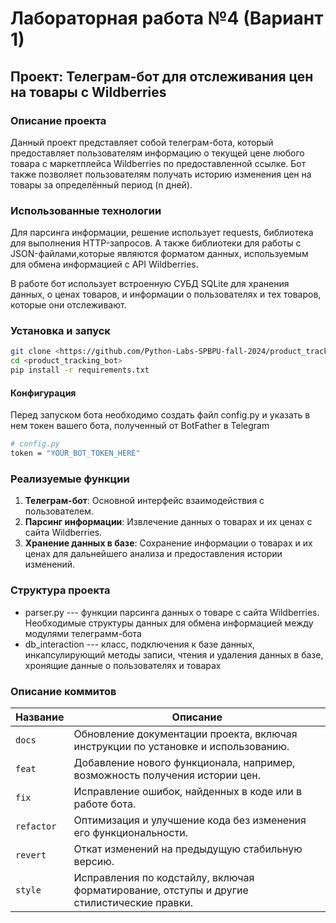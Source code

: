 # Лабораторная работа №4 (Вариант 1)

## Проект: Телеграм-бот для отслеживания цен на товары с Wildberries

### Описание проекта
Данный проект представляет собой телеграм-бота, который предоставляет пользователям информацию о текущей цене любого товара с маркетплейса Wildberries по предоставленной ссылке. Бот также позволяет пользователям получать историю изменения цен на товары за определённый период (n дней).

### Использованные технологии

Для парсинга информации, решение использует requests, библиотека для выполнения HTTP-запросов. А также библиотеки для работы с JSON-файлами,которые являются форматом данных, используемым для обмена информацией с API Wildberries.

В работе бот использует встроенную СУБД SQLite для хранения данных, о ценах товаров, и информации о пользователях и тех товаров, которые они отслеживают.

### Установка и запуск
```bash
git clone <https://github.com/Python-Labs-SPBPU-fall-2024/product_tracking_bot.git>
cd <product_tracking_bot>
pip install -r requirements.txt
```
#### Конфигурация 
Перед запуском бота необходимо создать файл config.py и указать в нем токен вашего бота, полученный от BotFather в Telegram
```bash
# config.py
token = "YOUR_BOT_TOKEN_HERE"
```


### Реализуемые функции
1. **Телеграм-бот**: Основной интерфейс взаимодействия с пользователем.
2. **Парсинг информации**: Извлечение данных о товарах и их ценах с сайта Wildberries.
3. **Хранение данных в базе**: Сохранение информации о товарах и их ценах для дальнейшего анализа и предоставления истории изменений.

### Структура проекта
- parser.py --- функции парсинга данных о товаре с сайта Wildberries. Необходимые структуры данных для обмена информацией между модулями телеграмм-бота
- db_interaction  --- класс, подключения к базе данных, инкапсулирующий методы записи, чтения и удаления данных в базе, хронящие данные о пользователях и товарах

### Описание коммитов
| Название  | Описание                                                                 |
|-----------|--------------------------------------------------------------------------|
| `docs`    | Обновление документации проекта, включая инструкции по установке и использованию. |
| `feat`    | Добавление нового функционала, например, возможность получения истории цен. |
| `fix`     | Исправление ошибок, найденных в коде или в работе бота.                 |
| `refactor`| Оптимизация и улучшение кода без изменения его функциональности.         |
| `revert`  | Откат изменений на предыдущую стабильную версию.                        |
| `style`   | Исправления по кодстайлу, включая форматирование, отступы и другие стилистические правки. |
